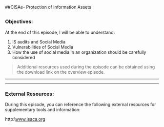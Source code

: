 ##CISAe- Protection of Information Assets
##
### Objectives:

At the end of this episode, I will be able to understand:

1. IS audits and Social Media
2. Vulnerabilities of Social Media
3. How the use of social media in an organization should be carefully considered




	

>Additional resources used during the episode can be obtained using the download link on the overview episode.

-----------------------------------------------------------






-----------------------------------------------------------
### External Resources:

During this episode, you can reference the following external resources for supplementary tools and information:

http:\www.isaca.org
